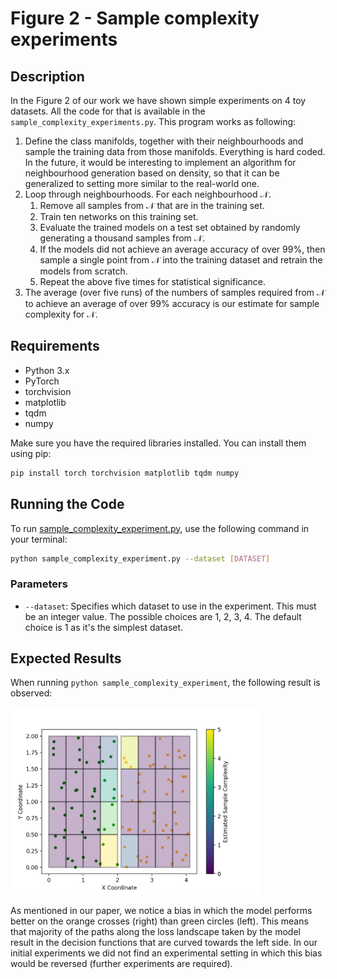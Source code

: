 # Figure 2 - Sample complexity experiments

## Description

In the Figure 2 of our work we have shown simple experiments on 4 toy datasets. All the code for that is available in 
the `sample_complexity_experiments.py`. This program works as following:

1. Define the class manifolds, together with their neighbourhoods and sample the training data from those manifolds. 
Everything  is hard coded. In the future, it would be interesting to implement an algorithm for neighbourhood generation 
based on  density, so that it can be generalized to setting more similar to the real-world one.
2. Loop through neighbourhoods. For each neighbourhood $\mathcal{N}$.
   1. Remove all samples from $\mathcal{N}$ that are in the training set.
   2. Train ten networks on this training set.
   3. Evaluate the trained models on a test set obtained by randomly generating a thousand samples from $\mathcal{N}$.
   4. If the models did not achieve an average accuracy of over $99\%$, then sample a single point from $\mathcal{N}$ 
   into the training dataset and retrain the models from scratch.
   5. Repeat the above five times for statistical significance.
3. The average (over five runs) of the numbers of samples required from $\mathcal{N}$ to achieve an average of 
over $99\%$ accuracy is our estimate for sample complexity for $\mathcal{N}$.

## Requirements

- Python 3.x
- PyTorch
- torchvision
- matplotlib
- tqdm
- numpy

Make sure you have the required libraries installed. You can install them using pip:

```bash
pip install torch torchvision matplotlib tqdm numpy
```

## Running the Code

To run [sample_complexity_experiment.py](sample_complexity_experiment.py), use the following command in your terminal:

```bash
python sample_complexity_experiment.py --dataset [DATASET] 
```

### Parameters

- `--dataset`: Specifies which dataset to use in the experiment. This must be an integer value. The possible choices are
1, 2, 3, 4. The default choice is 1 as it's the simplest dataset.

## Expected Results

When running `python sample_complexity_experiment`, the following result is observed:

<img src="Figures/1_a_0.5_samples_3_t_99_init_2_opt_ADAM_lr_0.01_epochs_100_runs_5_networks_10.png" width="400">

As mentioned in our paper, we notice a bias in which the model performs better on the orange crosses (right) than green 
circles (left). This means that majority of the paths along the loss landscape taken by the model result in the decision
functions that are curved towards the left side. In our initial experiments we did not find an experimental setting in
which this bias would be reversed (further experiments are required).
